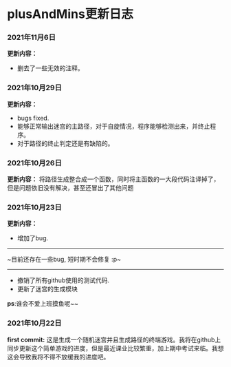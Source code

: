 # plusAndMins更新日志
### 2021年11月6日
**更新内容：**
* 删去了一些无效的注释。
### 2021年10月29日
**更新内容：**
* bugs fixed.
* 能够正常输出迷宫的主路径，对于自旋情况，程序能够检测出来，并终止程序。
* 对于路径的终止判定还是有缺陷的。
### 2021年10月26日
**更新内容：**
将路径生成整合成一个函数，同时将主函数的一大段代码注译掉了，但是问题依旧没有解决，甚至还冒出了其他问题
### 2021年10月23日 
**更新内容：**
* 增加了bug.

- - -

~目前还存在一些bug, 短时期不会修复 :p~

- - -

* 撤销了所有github使用的测试代码.
* 更新了迷宫的生成模块

**ps**:谁会不爱上班摸鱼呢~~
### 2021年10月22日
**first commit:**
这是生成一个随机迷宫并且生成路径的终端游戏。我将在github上同步更新这个简单游戏的进度，但是最近课业比较繁重，加上期中考试来临。我想这会导致我将不得不放缓我的进度吧。
